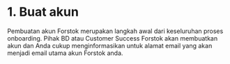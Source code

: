 # 1. Buat akun

Pembuatan akun Forstok merupakan langkah awal dari keseluruhan proses onboarding. Pihak BD atau Customer Success Forstok akan membuatkan akun dan Anda cukup menginformasikan untuk alamat email yang akan menjadi email utama akun Forstok anda.
